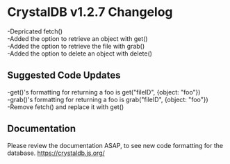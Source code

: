 # CrystalDB v1.2.7 Changelog
-Depricated fetch()  
-Added the option to retrieve an object with get()  
-Added the option to retrieve the file with grab()  
-Added the option to delete an object with delete()  

## Suggested Code Updates
-get()'s formatting for returning a foo is get("fileID", {object: "foo"})  
-grab()'s formatting for returning a foo is grab("fileID", {object: "foo"})  
-Remove fetch() and replace it with get()  

## Documentation
Please review the documentation ASAP, to see new code formatting for the database.
https://crystaldb.js.org/

